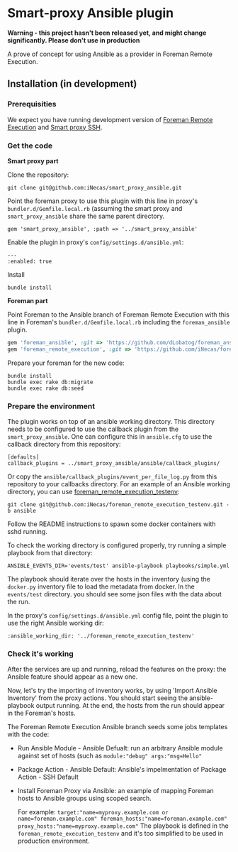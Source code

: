 # Smart-proxy Ansible plugin

**Warning - this project hasn't been released yet, and might change significantly. Please don't use in production**

A prove of concept for using Ansible as a provider in Foreman Remote Execution.

## Installation (in development)

### Prerequisities

We expect you have running development version of [Foreman Remote Execution](https://github.com/theforeman/foreman_remote_execution)
and [Smart proxy SSH](https://github.com/theforeman/smart_proxy_remote_execution_ssh).

### Get the code

**Smart proxy part**

Clone the repository:

```
git clone git@github.com:iNecas/smart_proxy_ansible.git
```

Point the foreman proxy to use this plugin with this line in proxy's `bundler.d/Gemfile.local.rb`
(assuming the smart proxy and `smart_proxy_ansible` share the same parent directory.

```
gem 'smart_proxy_ansible', :path => '../smart_proxy_ansible'
```

Enable the plugin in proxy's `config/settings.d/ansible.yml`:

```
---
:enabled: true
```

Install

```
bundle install
```

**Foreman part**

Point Foreman to the Ansible branch of Foreman Remote Execution with this line in Foreman's `bundler.d/Gemfile.local.rb`
including the `foreman_ansible` plugin.

```ruby
gem 'foreman_ansible', :git => 'https://github.com/dLobatog/foreman_ansible.git'
gem 'foreman_remote_execution', :git => 'https://github.com/iNecas/foreman_remote_execution.git', :branch => 'ansible'
```

Prepare your foreman for the new code:

```
bundle install
bundle exec rake db:migrate
bundle exec rake db:seed
```

### Prepare the environment

The plugin works on top of an ansible working directory. This directory needs to be configured to use
the callback plugin from the `smart_proxy_ansible`. One can configure this in `ansible.cfg` to
use the callback directory from this repository:

```
[defaults]
callback_plugins = ../smart_proxy_ansible/ansible/callback_plugins/
```

Or copy the `ansible/callback_plugins/event_per_file_log.py` from this repository to your callbacks directory.
For an example of an Ansible working directory, you can use [foreman_remote_execution_testenv](https://github.com/iNecas/foreman_remote_execution_testenv):

```
git clone git@github.com:iNecas/foreman_remote_execution_testenv.git -b ansible
```

Follow the README instructions to spawn some docker containers with sshd running.

To check the working directory is configured properly, try running a simple playbook
from that directory:

```
ANSIBLE_EVENTS_DIR='events/test' ansible-playbook playbooks/simple.yml
```

The playbook should iterate over the hosts in the inventory (using the `docker.py` inventory file
to load the metadata from docker. In the `events/test` directory. you should see some json files with the data
about the run.

In the proxy's `config/settings.d/ansible.yml` config file, point the plugin to use the right Ansible working dir:

```
:ansible_working_dir: '../foreman_remote_execution_testenv'
```

### Check it's working

After the services are up and running, reload the features on the proxy: the Ansible feature should appear as a new one.

Now, let's try the importing of inventory works, by using 'Import Ansible Inventory' from the proxy actions.
You should start seeing the ansible-playbook output running. At the end, the hosts from the run
should appear in the Foreman's hosts.

The Foreman Remote Execution Ansible branch seeds some jobs templates with the code:

* Run Ansible Module - Ansible Defualt:  run an arbitrary Ansible module against set of hosts (such as `module:"debug" args:"msg=Hello"`

* Package Action - Ansible Default: Ansible's impelmentation of Package Action - SSH Default

* Install Foreman Proxy via Ansible: an example of mapping Foreman hosts to Ansible groups using scoped search.

  For example: `target:"name=myproxy.example.com or name=foreman.example.com" foreman_hosts:"name=foreman.example.com" proxy_hosts:"name=myproxy.example.com"`
  The playbook is defined in the `foreman_remote_execution_testenv` and it's too simplified to be used in production environment.
